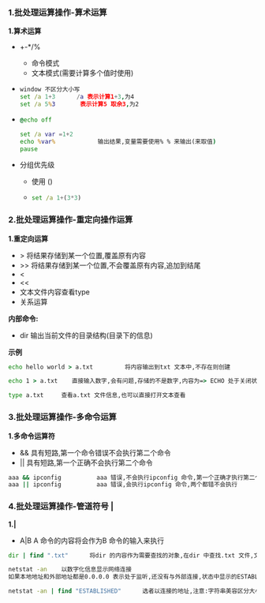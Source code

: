 ### 1.批处理运算操作-算术运算

**1.算术运算**

- +-*/%

  - 命令模式
  - 文本模式(需要计算多个值时使用)

- ```bat
  window 不区分大小写
  set /a 1+3      /a 表示计算1+3,为4
  set /a 5%3       表示计算5 取余3,为2
  ```

- ```bat
  @echo off
  
  set /a var =1+2  
  echo %var%			输出结果,变量需要使用% % 来输出(来取值)
  pause
  ```

  

- 分组优先级

  - 使用 () 

  - ```bat
    set /a 1+(3*3) 
    ```

### 2.批处理运算操作-重定向操作运算

**1.重定向运算**

- \>   将结果存储到某一个位置,覆盖原有内容
- \>>   将结果存储到某一个位置,不会覆盖原有内容,追加到结尾
- <
- <<
- 文本文件内容查看type 
- 关系运算

**内部命令:**

- dir   输出当前文件的目录结构(目录下的信息)

**示例**

```bat
echo hello world > a.txt         将内容输出到txt 文本中,不存在则创建

echo 1 > a.txt    直接输入数字,会有问题,存储的不是数字,内容为=> ECHO 处于关闭状态 表示错误信息,命令使用错误
```

```bat
type a.txt     查看a.txt 文件信息,也可以直接打开文本查看
```

### 3.批处理运算操作-多命令运算

**1.多命令运算符**

- &&    具有短路,第一个命令错误不会执行第二个命令
- ||     具有短路,第一个正确不会执行第二个命令

```bat
aaa && ipconfig          aaa 错误,不会执行ipconfig 命令,第一个正确才执行第二个命令
aaa || ipconfig          aaa 错误,会执行ipconfig 命令,两个都错不会执行
```

### 4.批处理运算操作-管道符号 |

**1.|**

- A|B       A 命令的内容将会作为B 命令的输入来执行

```bat
dir | find ".txt"      将dir 的内容作为需要查找的对象,在dir 中查找.txt 文件,文件使用双引号来引用,不能使用单引号,会报错
```

```bat
netstat -an    以数字化信息显示网络连接
如果本地地址和外部地址都是0.0.0.0 表示处于监听,还没有与外部连接,状态中显示的ESTABLISHED 表示已经连接
```

```bat
netstat -an | find "ESTABLISHED"      选者以连接的地址,注意:字符串美容区分大小写,eSTABLISHED 就会查找不到,补充.端口443 为https 安全连接,80 为http 连接,不安全,444可能是一个木马程序
```

